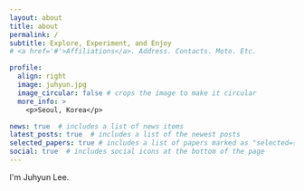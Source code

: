 ```yaml
---
layout: about
title: about
permalink: /
subtitle: Explore, Experiment, and Enjoy
# <a href='#'>Affiliations</a>. Address. Contacts. Moto. Etc.

profile:
  align: right
  image: juhyun.jpg
  image_circular: false # crops the image to make it circular
  more_info: >
    <p>Seoul, Korea</p>

news: true  # includes a list of news items
latest_posts: true  # includes a list of the newest posts
selected_papers: true # includes a list of papers marked as "selected={true}"
social: true  # includes social icons at the bottom of the page
---
```


I'm Juhyun Lee.